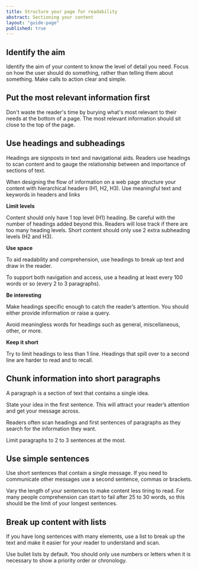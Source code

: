 ```yaml
---
title: Structure your page for readability
abstract: Sectioning your content
layout: "guide-page"
published: true
---
```


## Identify the aim

Identify the aim of your content to know the level of detail you need. Focus on how the user should do something, rather than telling them about something. Make calls to action clear and simple.

## Put the most relevant information first

Don't waste the reader's time by burying what's most relevant to their needs at the bottom of a page. The most relevant information should sit close to the top of the page.

## Use headings and subheadings

Headings are signposts in text and navigational aids. Readers use headings to scan content and to gauge the relationship between and importance of sections of text.

When designing the flow of information on a web page structure your content with hierarchical headers (H1, H2, H3). Use meaningful text and keywords in headers and links

**Limit levels**

Content should only have 1 top level (H1) heading. Be careful with the number of headings added beyond this. Readers will lose track if there are too many heading levels. Short content should only use 2 extra subheading levels (H2 and H3).

**Use space**

To aid readability and comprehension, use headings to break up text and draw in the reader.

To support both navigation and access, use a heading at least every 100 words or so (every 2 to 3 paragraphs).

**Be interesting**

Make headings specific enough to catch the reader’s attention. You should either provide information or raise a query.

Avoid meaningless words for headings such as general, miscellaneous, other, or more.

**Keep it short**

Try to limit headings to less than 1 line. Headings that spill over to a second line are harder to read and to recall.

## Chunk information into short paragraphs

A paragraph is a section of text that contains a single idea.

State your idea in the first sentence. This will attract your reader’s attention and get your message across.

Readers often scan headings and first sentences of paragraphs as they search for the information they want.

Limit paragraphs to 2 to 3 sentences at the most.

## Use simple sentences

Use short sentences that contain a single message. If you need to communicate other messages use a second sentence, commas or brackets.

Vary the length of your sentences to make content less tiring to read. For many people comprehension can start to fail after 25 to 30 words, so this should be the limit of your longest sentences.

## Break up content with lists

If you have long sentences with many elements, use a list to break up the text and make it easier for your reader to understand and scan.

Use bullet lists by default. You should only use numbers or letters when it is necessary to show a priority order or chronology.

